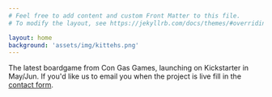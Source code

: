 ```yaml
---
# Feel free to add content and custom Front Matter to this file.
# To modify the layout, see https://jekyllrb.com/docs/themes/#overriding-theme-defaults

layout: home
background: 'assets/img/kittehs.png'
---
```


The latest boardgame from Con Gas Games, launching on Kickstarter in May/Jun. If you'd like us to email you when the project is live fill in the [contact form](/contact).
 
